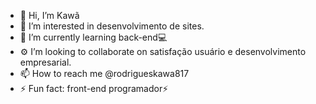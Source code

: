 - 👋 Hi, I’m Kawã 
- 👀 I’m interested in desenvolvimento de sites.
- 🌱 I’m currently learning back-end💻
- ⚙ I’m looking to collaborate on satisfação usuário e desenvolvimento empresarial.
- 📫 How to reach me @rodrigueskawa817 
- ⚡ Fun fact: front-end programador⚡

<!---
KawaRodrigues17/KawaRodrigues17 is a ✨ special ✨ repository because its `README.md` (this file) appears on your GitHub profile.
You can click the Preview link to take a look at your changes.
--->

